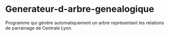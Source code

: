 # Generateur-d-arbre-genealogique
Programme qui génère automatiquement un arbre représentant les relations de parrainage de Centrale Lyon.

